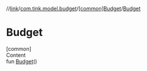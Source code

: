 //[link](../../index.md)/[com.tink.model.budget](../index.md)/[[common]Budget](index.md)/[Budget](-budget.md)



# Budget  
[common]  
Content  
fun [Budget](-budget.md)()  



